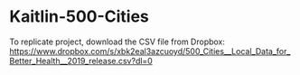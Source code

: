 # Kaitlin-500-Cities

To replicate project, download the CSV file from Dropbox:
https://www.dropbox.com/s/xbk2eal3azcuoyd/500_Cities__Local_Data_for_Better_Health__2019_release.csv?dl=0
